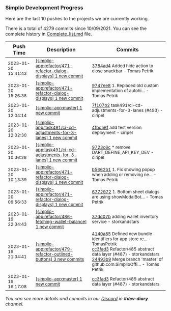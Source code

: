 
### Simplio Development Progress

Here are the last 10 pushes to the projects we are currently working.

There is a total of 4279 commits since 10/09/2021. You can see the complete history in
 [Complete_list.md](Complete_list.md) file.

| Push Time | Description | Commits |
| --- | --- | --- |
| <sub>2023-01-20 15:41:43</sub> | <sub>[[simplio-app:refactor/471\-refactor\-dialog\-displays] 1 new commit](https://github.com/SimplioOfficial/simplio-app/commit/3784ad44f044546f35b78cab5f0e017db3425fd9)</sub> | <sub>[3784ad4](https://github.com/SimplioOfficial/simplio-app/commit/3784ad44f044546f35b78cab5f0e017db3425fd9) Added hide action to close snackbar - Tomas Petrik</sub> |
| <sub>2023-01-20 15:26:38</sub> | <sub>[[simplio-app:refactor/471\-refactor\-dialog\-displays] 1 new commit](https://github.com/SimplioOfficial/simplio-app/commit/9747ee8194c539915163c7ce60f496997ff4c675)</sub> | <sub>[9747ee8](https://github.com/SimplioOfficial/simplio-app/commit/9747ee8194c539915163c7ce60f496997ff4c675) 1. Replaced old custom implementation of autohi... - Tomas Petrik</sub> |
| <sub>2023-01-20 12:04:14</sub> | <sub>[[simplio-app:master] 1 new commit](https://github.com/SimplioOfficial/simplio-app/commit/7f107b2a8b9b0512c210a6a6d593775e32f881f1)</sub> | <sub>[7f107b2](https://github.com/SimplioOfficial/simplio-app/commit/7f107b2a8b9b0512c210a6a6d593775e32f881f1) task491/ci-cd-adjustments-for-3-lanes (#493) - ciripel</sub> |
| <sub>2023-01-20 12:02:30</sub> | <sub>[[simplio-app:task491/ci\-cd\-adjustments\-for\-3\-lanes] 1 new commit](https://github.com/SimplioOfficial/simplio-app/commit/4fbc56f6bf99986eb9d083e7082b92e81687ebc3)</sub> | <sub>[4fbc56f](https://github.com/SimplioOfficial/simplio-app/commit/4fbc56f6bf99986eb9d083e7082b92e81687ebc3) add test version deployment - ciripel</sub> |
| <sub>2023-01-20 10:36:28</sub> | <sub>[[simplio-app:task491/ci\-cd\-adjustments\-for\-3\-lanes] 1 new commit](https://github.com/SimplioOfficial/simplio-app/commit/9723c6cc0287350fcf1c412981f4d67aaf7444fd)</sub> | <sub>[9723c6c](https://github.com/SimplioOfficial/simplio-app/commit/9723c6cc0287350fcf1c412981f4d67aaf7444fd) * remove DART_DEFINE_API_KEY_DEV - ciripel</sub> |
| <sub>2023-01-20 10:13:39</sub> | <sub>[[simplio-app:refactor/471\-refactor\-dialog\-displays] 1 new commit](https://github.com/SimplioOfficial/simplio-app/commit/b5662b1728ac5f76123e5183e9d30333c0c94616)</sub> | <sub>[b5662b1](https://github.com/SimplioOfficial/simplio-app/commit/b5662b1728ac5f76123e5183e9d30333c0c94616) 1. Fix showing popup when adding or removing ne... - Tomas Petrik</sub> |
| <sub>2023-01-20 09:56:33</sub> | <sub>[[simplio-app:refactor/471\-refactor\-dialog\-displays] 1 new commit](https://github.com/SimplioOfficial/simplio-app/commit/677297267adfa14c5a3427d1a044c7f98f0baa75)</sub> | <sub>[6772972](https://github.com/SimplioOfficial/simplio-app/commit/677297267adfa14c5a3427d1a044c7f98f0baa75) 1. Bottom sheet dialogs are using showModalBot... - Tomas Petrik</sub> |
| <sub>2023-01-19 22:34:43</sub> | <sub>[[simplio-app:refactor/486\-fetching\-wallet\-balance] 1 new commit](https://github.com/SimplioOfficial/simplio-app/commit/37dd07b8c36d5656e30fa0eb972a7a6a22b1d6eb)</sub> | <sub>[37dd07b](https://github.com/SimplioOfficial/simplio-app/commit/37dd07b8c36d5656e30fa0eb972a7a6a22b1d6eb) adding wallet inventory service - storkandstars</sub> |
| <sub>2023-01-19 21:34:41</sub> | <sub>[[simplio-app:refactor/479\-refactor\-outlined\-buttons] 3 new commits](https://github.com/SimplioOfficial/simplio-app/compare/78084570aa67...24493b962367)</sub> | <sub>[4140a85](https://github.com/SimplioOfficial/simplio-app/commit/4140a85ee85b48741dffd2fd45d7c6a8c2117e1b) Defined new bundle identifiers for app store re... - TomasPetrik<br>[cc3fad3](https://github.com/SimplioOfficial/simplio-app/commit/cc3fad39e15d437612cd0e0ddf472b50e2fc9645) Refactor/485 abstract data layer (#487) - storkandstars<br>[24493b9](https://github.com/SimplioOfficial/simplio-app/commit/24493b962367ea1ac4730a05a6a061d5bba7dd18) Merge branch 'master' of github.com:SimplioOffi... - Tomas Petrik</sub> |
| <sub>2023-01-19 16:17:08</sub> | <sub>[[simplio-app:master] 1 new commit](https://github.com/SimplioOfficial/simplio-app/commit/cc3fad39e15d437612cd0e0ddf472b50e2fc9645)</sub> | <sub>[cc3fad3](https://github.com/SimplioOfficial/simplio-app/commit/cc3fad39e15d437612cd0e0ddf472b50e2fc9645) Refactor/485 abstract data layer (#487) - storkandstars</sub> |

_You can see more details and commits in our [Discord](https://discord.gg/aKhjuwZmdP) in **#dev-diary** channel._
